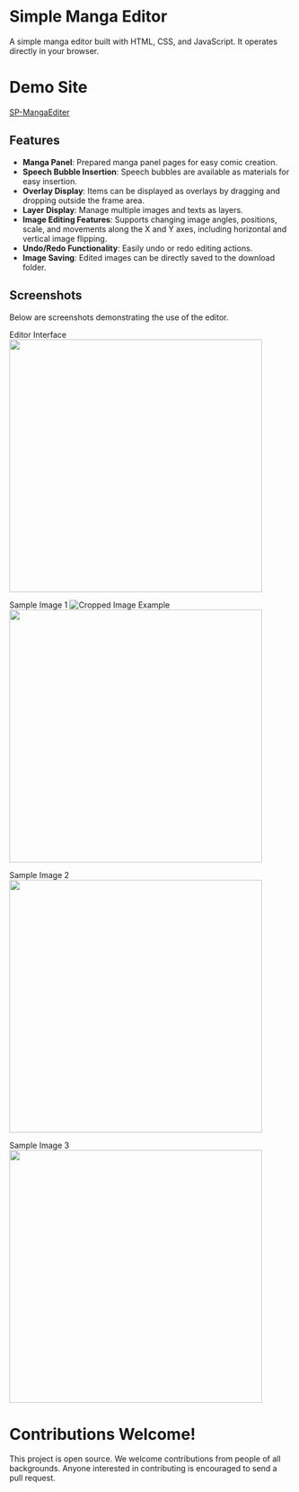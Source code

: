 # Simple Manga Editor

A simple manga editor built with HTML, CSS, and JavaScript. It operates directly in your browser.

# Demo Site

[SP-MangaEditer](https://new-sankaku.github.io/SP-MangaEditer/)

## Features

- **Manga Panel**: Prepared manga panel pages for easy comic creation.
- **Speech Bubble Insertion**: Speech bubbles are available as materials for easy insertion.
- **Overlay Display**: Items can be displayed as overlays by dragging and dropping outside the frame area.
- **Layer Display**: Manage multiple images and texts as layers.
- **Image Editing Features**: Supports changing image angles, positions, scale, and movements along the X and Y axes, including horizontal and vertical image flipping.
- **Undo/Redo Functionality**: Easily undo or redo editing actions.
- **Image Saving**: Edited images can be directly saved to the download folder.

## Screenshots

Below are screenshots demonstrating the use of the editor.

Editor Interface
<img src="https://github.com/new-sankaku/stable-diffusion-webui-simple-manga-maker/blob/main/SP-MangaEditer/99_sample_image/Editer.png" width="450">

Sample Image 1
![Cropped Image Example](SP-MangaEditer/99_sample_image/)
<img src="https://github.com/new-sankaku/stable-diffusion-webui-simple-manga-maker/blob/main/SP-MangaEditer/99_sample_image/cropped-image.png" width="450">

Sample Image 2
<img src="https://github.com/new-sankaku/stable-diffusion-webui-simple-manga-maker/blob/main/SP-MangaEditer/99_sample_image/cropped-image_2.png" width="450">

Sample Image 3
<img src="https://github.com/new-sankaku/stable-diffusion-webui-simple-manga-maker/blob/main/SP-MangaEditer/99_sample_image/cropped-image_3.png" width="450">

# Contributions Welcome!

This project is open source. We welcome contributions from people of all backgrounds. Anyone interested in contributing is encouraged to send a pull request.
